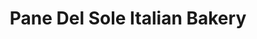 ---
title: "Pane Del Sole Italian Bakery"
url: /hamilton/pane-del-sole-italian-bakery/
shop: Bäckerei
---